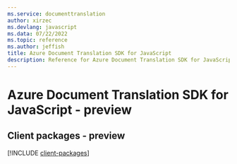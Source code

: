 ```yaml
---
ms.service: documenttranslation
author: xirzec
ms.devlang: javascript
ms.data: 07/22/2022
ms.topic: reference
ms.author: jeffish
title: Azure Document Translation SDK for JavaScript
description: Reference for Azure Document Translation SDK for JavaScript
---
```

# Azure Document Translation SDK for JavaScript - preview

## Client packages - preview
[!INCLUDE [client-packages](document-translation-client-index.md)]